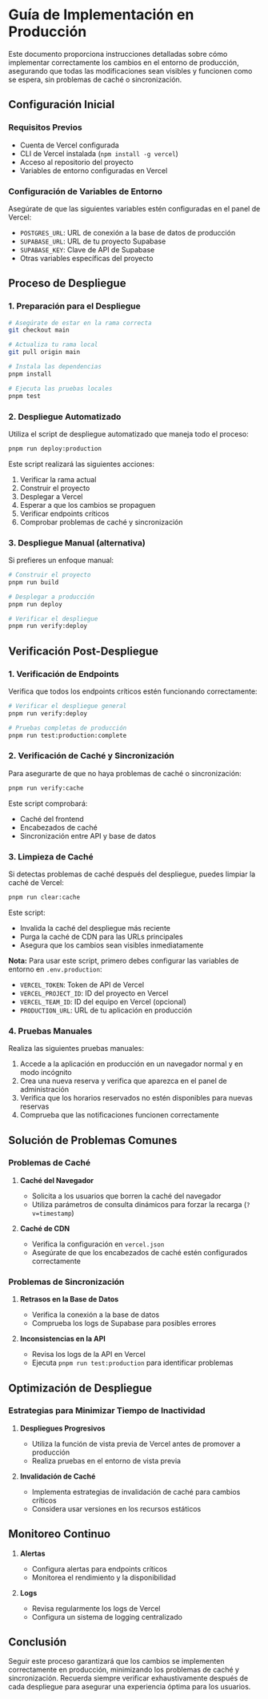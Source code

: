 # Guía de Implementación en Producción

Este documento proporciona instrucciones detalladas sobre cómo implementar correctamente los cambios en el entorno de producción, asegurando que todas las modificaciones sean visibles y funcionen como se espera, sin problemas de caché o sincronización.

## Configuración Inicial

### Requisitos Previos

- Cuenta de Vercel configurada
- CLI de Vercel instalada (`npm install -g vercel`)
- Acceso al repositorio del proyecto
- Variables de entorno configuradas en Vercel

### Configuración de Variables de Entorno

Asegúrate de que las siguientes variables estén configuradas en el panel de Vercel:

- `POSTGRES_URL`: URL de conexión a la base de datos de producción
- `SUPABASE_URL`: URL de tu proyecto Supabase
- `SUPABASE_KEY`: Clave de API de Supabase
- Otras variables específicas del proyecto

## Proceso de Despliegue

### 1. Preparación para el Despliegue

```bash
# Asegúrate de estar en la rama correcta
git checkout main

# Actualiza tu rama local
git pull origin main

# Instala las dependencias
pnpm install

# Ejecuta las pruebas locales
pnpm test
```

### 2. Despliegue Automatizado

Utiliza el script de despliegue automatizado que maneja todo el proceso:

```bash
pnpm run deploy:production
```

Este script realizará las siguientes acciones:
1. Verificar la rama actual
2. Construir el proyecto
3. Desplegar a Vercel
4. Esperar a que los cambios se propaguen
5. Verificar endpoints críticos
6. Comprobar problemas de caché y sincronización

### 3. Despliegue Manual (alternativa)

Si prefieres un enfoque manual:

```bash
# Construir el proyecto
pnpm run build

# Desplegar a producción
pnpm run deploy

# Verificar el despliegue
pnpm run verify:deploy
```

## Verificación Post-Despliegue

### 1. Verificación de Endpoints

Verifica que todos los endpoints críticos estén funcionando correctamente:

```bash
# Verificar el despliegue general
pnpm run verify:deploy

# Pruebas completas de producción
pnpm run test:production:complete
```

### 2. Verificación de Caché y Sincronización

Para asegurarte de que no haya problemas de caché o sincronización:

```bash
pnpm run verify:cache
```

Este script comprobará:
- Caché del frontend
- Encabezados de caché
- Sincronización entre API y base de datos

### 3. Limpieza de Caché

Si detectas problemas de caché después del despliegue, puedes limpiar la caché de Vercel:

```bash
pnpm run clear:cache
```

Este script:
- Invalida la caché del despliegue más reciente
- Purga la caché de CDN para las URLs principales
- Asegura que los cambios sean visibles inmediatamente

**Nota:** Para usar este script, primero debes configurar las variables de entorno en `.env.production`:
- `VERCEL_TOKEN`: Token de API de Vercel
- `VERCEL_PROJECT_ID`: ID del proyecto en Vercel
- `VERCEL_TEAM_ID`: ID del equipo en Vercel (opcional)
- `PRODUCTION_URL`: URL de tu aplicación en producción

### 4. Pruebas Manuales

Realiza las siguientes pruebas manuales:

1. Accede a la aplicación en producción en un navegador normal y en modo incógnito
2. Crea una nueva reserva y verifica que aparezca en el panel de administración
3. Verifica que los horarios reservados no estén disponibles para nuevas reservas
4. Comprueba que las notificaciones funcionen correctamente

## Solución de Problemas Comunes

### Problemas de Caché

1. **Caché del Navegador**
   - Solicita a los usuarios que borren la caché del navegador
   - Utiliza parámetros de consulta dinámicos para forzar la recarga (`?v=timestamp`)

2. **Caché de CDN**
   - Verifica la configuración en `vercel.json`
   - Asegúrate de que los encabezados de caché estén configurados correctamente

### Problemas de Sincronización

1. **Retrasos en la Base de Datos**
   - Verifica la conexión a la base de datos
   - Comprueba los logs de Supabase para posibles errores

2. **Inconsistencias en la API**
   - Revisa los logs de la API en Vercel
   - Ejecuta `pnpm run test:production` para identificar problemas

## Optimización de Despliegue

### Estrategias para Minimizar Tiempo de Inactividad

1. **Despliegues Progresivos**
   - Utiliza la función de vista previa de Vercel antes de promover a producción
   - Realiza pruebas en el entorno de vista previa

2. **Invalidación de Caché**
   - Implementa estrategias de invalidación de caché para cambios críticos
   - Considera usar versiones en los recursos estáticos

## Monitoreo Continuo

1. **Alertas**
   - Configura alertas para endpoints críticos
   - Monitorea el rendimiento y la disponibilidad

2. **Logs**
   - Revisa regularmente los logs de Vercel
   - Configura un sistema de logging centralizado

## Conclusión

Seguir este proceso garantizará que los cambios se implementen correctamente en producción, minimizando los problemas de caché y sincronización. Recuerda siempre verificar exhaustivamente después de cada despliegue para asegurar una experiencia óptima para los usuarios.
